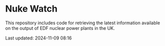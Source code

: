 # Nuke Watch

This repository includes code for retrieving the latest information available on the output of EDF nuclear power plants in the UK.

Last updated: 2024-11-09 08:16